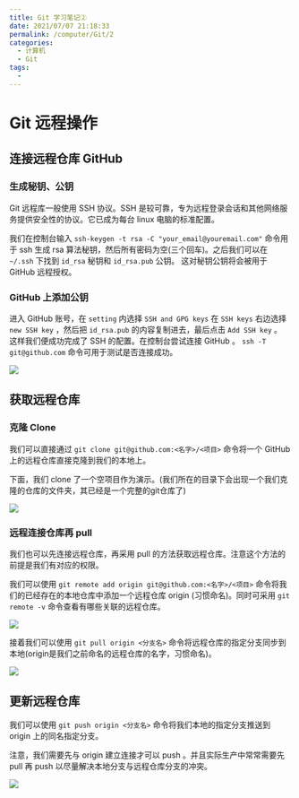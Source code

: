 ```yaml
---
title: Git 学习笔记②
date: 2021/07/07 21:18:33
permalink: /computer/Git/2
categories:
  - 计算机
  - Git
tags:
  - 
---
```

# Git 远程操作

## 连接远程仓库 GitHub

### 生成秘钥、公钥

Git 远程库一般使用 SSH 协议。SSH 是较可靠，专为远程登录会话和其他网络服务提供安全性的协议。它已成为每台 linux 电脑的标准配置。

我们在控制台输入 `ssh-keygen -t rsa -C "your_email@youremail.com"` 命令用于 ssh 生成 rsa 算法秘钥，然后所有密码为空(三个回车)。之后我们可以在 `~/.ssh` 下找到 `id_rsa` 秘钥和 `id_rsa.pub` 公钥。
这对秘钥公钥将会被用于 GitHub 远程授权。

### GitHub 上添加公钥

进入 GitHub 账号，在 `setting` 内选择 `SSH and GPG keys` 在 `SSH keys` 右边选择 `new SSH key` ，然后把 `id_rsa.pub` 的内容复制进去，最后点击 `Add SSH key` 。
这样我们便成功完成了 SSH 的配置。在控制台尝试连接 GitHub 。 `ssh -T git@github.com` 命令可用于测试是否连接成功。

![](/picture/computer/Git/2/1.png)

## 获取远程仓库

### 克隆 Clone

我们可以直接通过 `git clone git@github.com:<名字>/<项目>` 命令将一个 GitHub 上的远程仓库直接克隆到我们的本地上。

下面，我们 clone 了一个空项目作为演示。(我们所在的目录下会出现一个我们克隆的仓库的文件夹，其已经是一个完整的git仓库了)

![](/picture/computer/Git/2/2.png)

### 远程连接仓库再 pull
我们也可以先连接远程仓库，再采用 pull 的方法获取远程仓库。注意这个方法的前提是我们有对应的权限。

我们可以使用 `git remote add origin git@github.com:<名字>/<项目>` 命令将我们的已经存在的本地仓库中添加一个远程仓库 origin (习惯命名)。同时可采用 `git remote -v` 命令查看有哪些关联的远程仓库。

![](/picture/computer/Git/2/3.png)

接着我们可以使用 `git pull origin <分支名>` 命令将远程仓库的指定分支同步到本地(origin是我们之前命名的远程仓库的名字，习惯命名)。

![](/picture/computer/Git/2/4.png)

## 更新远程仓库
我们可以使用 `git push origin <分支名>` 命令将我们本地的指定分支推送到 origin 上的同名指定分支。

注意，我们需要先与 origin 建立连接才可以 push 。并且实际生产中常常需要先 pull 再 push 以尽量解决本地分支与远程仓库分支的冲突。

![](/picture/computer/Git/2/5.png)

